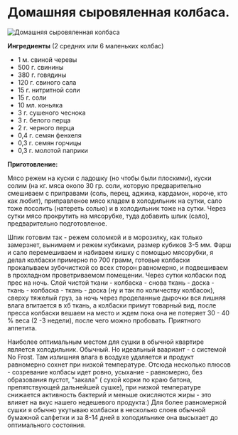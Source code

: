 # Домашняя сыровяленная колбаса.
![Домашняя сыровяленная колбаса](/images/Kulinar/Myaso/domashnyaya_syrovyalennaya_kolbasa.jpg 'Домашняя сыровяленная колбаса')

**Ингредиенты** (2 средних или 6 маленьких колбас)

- 1 м. свиной черевы
- 500 г. свинины
- 380 г. говядины
- 120 г. свиного сала
- 15 г. нитритной соли
- 15 г. соли
- 10 мл. коньяка
- 3 г. сушеного чеснока
- 3 г. белого перца
- 2 г. черного перца
- 0,4 г. семян фенхеля
- 0,3 г. семян горчицы
- 0,3 г. молотой паприки

**Приготовление:**

Мясо режем на куски с ладошку (но чтобы были плоскими), куски солим (на кг. мяса около 30 гр. соли, которую предварительно смешиваем с приправами (соль, перец, аджика, кардамон, короче, кто как любит), приправленое мясо кладем в холодильник на сутки, сало тоже посолить (натереть солью) и в холодильник тоже на сутки. Через сутки мясо прокрутить на мясорубке, туда добавить шпик (сало), предварительно подготовленое.

Шпик готовим так - режем соломкой и в морозилку, как только замерзнет, вынимаем и режем кубиками, размер кубиков 3-5 мм. Фарш и сало перемешиваем и набиваем кишку с помощью мясорубки, я делал колбаски примерно по 700 грамм, готовые колбаски прокалываем зубочисткой со всех сторон равномерно, и подвешиваем в прохладном проветриваемом помещении. Через сутки колбаски под прес на ночь. Слой чистой ткани - колбаска - снова ткань - доска - ткань - колбаска - ткань - доска (ну и так по количеству колбасок), сверху тяжелый груз, за ночь через проделанные дырочки вся лишняя влага впитается в хб ткань, а колбаски примут товарный вид, после пресса колбаски вешаем на место и ждем пока она не потеряет 30 - 40 % веса (2 -3 недели), после чего можно пробовать. Приятного аппетита.

Наиболее оптимальным местом для сушки в обычной квартире является  холодильник.  Обычный. Но  идеальный ваариант - с  системой  No Frost. Там излишняя влага в воздухе  удаляется и продукт равномерно сохнет при низкой температуре. Отсюда несколько плюсов - созревание  колбасы идет  ровно, усыхание - равномерно, без образования пустот, "закала" ( сухой корки по краю батона, препятствующей дальнейшей сушке),  при низкой температуре  снижается активность бактерий и меньше окисляются  жиры - это влияет на вкус нашего недешевого продукта:) Для более равномерной сушки я обычно  укутываю  колбаски в несколько слоев обычной бумажной салфетки и за 8-14  дней в холодильнике  она высыхает до оптимального состояния.
